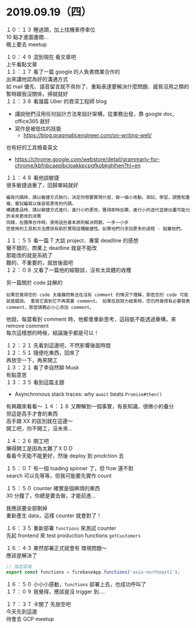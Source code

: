 # 2019.09.19（四）

１０：１３ 睡過頭，加上找機車停車位  
10 點才進圖書館...  
晚上要去 meetup  

１０：４９ 混到現在 看文章吧  
上午看點文章  
１１：１７ 看了一篇 google 的人負責商業合作的  
出來講他認為好的溝通方式  
如 mail 優先、語音留言就不鳥你了、重點表達要解決什麼問題、威脅沒用之類的  
暫時跟我沒關係，掃就就好  
１１：３８ 看幾篇 Uber 的資深工程師 blog  
- 講說他們沒用任何設計方法來設計架構，從業務出發，靠 google doc, office365 就好
- 寫作是被低估的技能
  - https://blog.pragmaticengineer.com/on-writing-well/

也有好的工具檢查英文
- https://chrome.google.com/webstore/detail/grammarly-for-chrome/kbfnbcaeplbcioakkpcpgfkobkghlhen?hl=en

１１：４８ 看他談敏捷  
很多敏捷過重了，回歸單純就好
```
編寫代碼時，請以敏捷方式執行。決定你想要實現什麼，做一個小改動，測試，學習，調整和重複。嘗試編寫以後容易更改的代碼。
構建產品時，請以敏捷方式進行。進行小的更改，獲得即時反饋，進行小的迭代並做出盡可能允許未來更改的決策
同樣，在團隊合作時，使用這些基本原則解決問題，一步一小步
您使用的工具和方法應該有助於實現這種敏捷性。如果他們只添加更多的過程 - 拋棄他們。
```

１１：５５ 看一篇 T 大談 project、專案 deadline 的感想  
蠻不錯的，商業上 deadline 就是不能改  
那能改的就是系統了  
難的、不重要的，就放後面吧  
１２：０８ 又看了一篇他的經驗談，沒有太具體的收穫   

另一篇關於 code 註解的
```
如果您覺得您的 code 太複雜而無法在沒有 comment 的情況下理解，那麼您的 code 可能就是錯誤。 重寫它直到它不再需要 comment。 如果在該努力結束時，您仍然覺得有必要發表 comment，那麼請務必小心添加 comment。 
```

他說，每當看到 comment 時，他都會重新思考，這段能不能透過重構，來 remove comment  
每次這樣想的時候，結論幾乎都是可以！  

１２：２１ 先看到這邊吧，不然影響後面時間  
１２：５１ 隨便吃東西，回來了  
再放空一下，再來開工  
１３：２１ 看了李自然聊 Musk  
有點意思  
１３：３５ 看到這篇主題
- Asynchronous stack traces: why `await` beats `Promise#then()`

有興趣來看看～ 
１４：１８ 又瞭解到一個事實，有長知識，很微小的養分  
但這是高手才會的東西  
高手跟 XX 的區別就在這邊～  
開工吧，你不開工，沒未來...   

１４：２６ 開工吧  
懶得開工是因為太難了ＸＤＤ  
看看今天能不能更好，然後 deploy 到 prodction 去  

１５：０７ 有一個 loading spinner 了，但 flow 還不對  
search 可以先等等，但我可能要先實作 count

１５：５０ counter 確實是個麻煩的東西  
30 分鐘了，你總是要去做，才能前進...  

我應該要全部刪掉  
重新產生 data，這樣 counter 就會對了！  

１６：３５ 重新部署 `functions` 來測試 counter  
先起 frontend 來 test production functions `getCustomers`

１６：４３ 果然部署正式就會有 環境問題～  
應該是解決了
```js
// 指定區域
export const functions = firebaseApp.functions('asia-northeast1');
```

１６：５０ 小小小感動，`functions` 部署上去，也成功呼叫了  
１７：０９ 我覺得，應該是沒 trigger 到....  

１７：３７ 卡關了 先放空吧  
今天先到這邊  
待會去 GCP meetup  